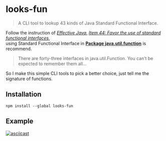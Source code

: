 # looks-fun
> A CLI tool to lookup 43 kinds of Java Standard Functional Interface.  

Follow the instruction of [*Effective Java*](https://www.oreilly.com/library/view/effective-java/9780134686097/), 
[*Item 44: Favor the use of standard functional interfaces*](https://github.com/clxering/Effective-Java-3rd-edition-Chinese-English-bilingual/blob/dev/Chapter-7/Chapter-7-Item-44-Favor-the-use-of-standard-functional-interfaces.md),  
using Standard Functional Interface in [**Package java.util.function**](https://docs.oracle.com/javase/8/docs/api/java/util/function/package-summary.html) is recommend.

> There are forty-three interfaces in java.util.Function. You can’t be expected to remember them all...

So I make this simple CLI tools to pick a better choice, just tell me the signature of functions.

## Installation
```
npm install --global looks-fun
```

## Example
[![asciicast](https://asciinema.org/a/411836.svg)](https://asciinema.org/a/411836)
